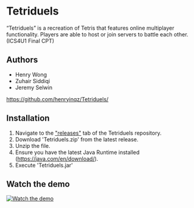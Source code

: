 # Tetriduels
“Tetriduels” is a recreation of Tetris that features online multiplayer functionality. Players are able to host or join servers to battle each other. (ICS4U1 Final CPT)

## Authors
- Henry Wong
- Zuhair Siddiqi
- Jeremy Selwin

https://github.com/henryinqz/Tetriduels/

## Installation
1. Navigate to the ["releases"](https://github.com/henryinqz/Tetriduels/releases) tab of the Tetriduels repository.
2. Download 'Tetriduels.zip' from the latest release.
3. Unzip the file.
4. Ensure you have the latest Java Runtime installed (https://java.com/en/download/).
5. Execute 'Tetriduels.jar'

## Watch the demo
[![Watch the demo](https://i.imgur.com/sZCzrO6.png)](https://youtu.be/wVy78fO4ZpU)
